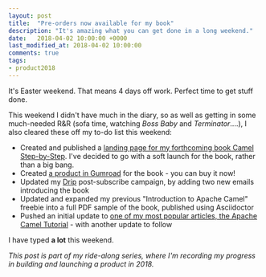 ```yaml
---
layout: post
title:  "Pre-orders now available for my book"
description: "It's amazing what you can get done in a long weekend."
date:   2018-04-02 10:00:00 +0000
last_modified_at: 2018-04-02 10:00:00
comments: true
tags:
- product2018
---
```


It's Easter weekend. That means 4 days off work. Perfect time to get stuff done.

This weekend I didn't have much in the diary, so as well as getting in some much-needed R&R (sofa time, watching _Boss Baby_ and _Terminator_....), I also cleared these off my to-do list this weekend:

- Created and published a [landing page for my forthcoming book Camel Step-by-Step][landing]. I've decided to go with a soft launch for the book, rather than a big bang.
- Created [a product in Gumroad][gumroad] for the book - you can buy it now!
- Updated my [Drip][drip] post-subscribe campaign, by adding two new emails introducing the book
- Updated and expanded my previous "Introduction to Apache Camel" freebie into a full PDF sample of the book, published using Asciidoctor 
- Pushed an initial update to [one of my most popular articles, the Apache Camel Tutorial][tutorial] - with another update to follow

I have typed **a lot** this weekend. 

_This post is part of my ride-along series, where I'm recording my progress in building and launching a product in 2018._

[landing]: https://cleverbuilder.com/camelstepbystep
[gumroad]: https://gumroad.com/l/camelstepbystep
[drip]: https://www.drip.com
[tutorial]: https://cleverbuilder.com/articles/camel-tutorial/
